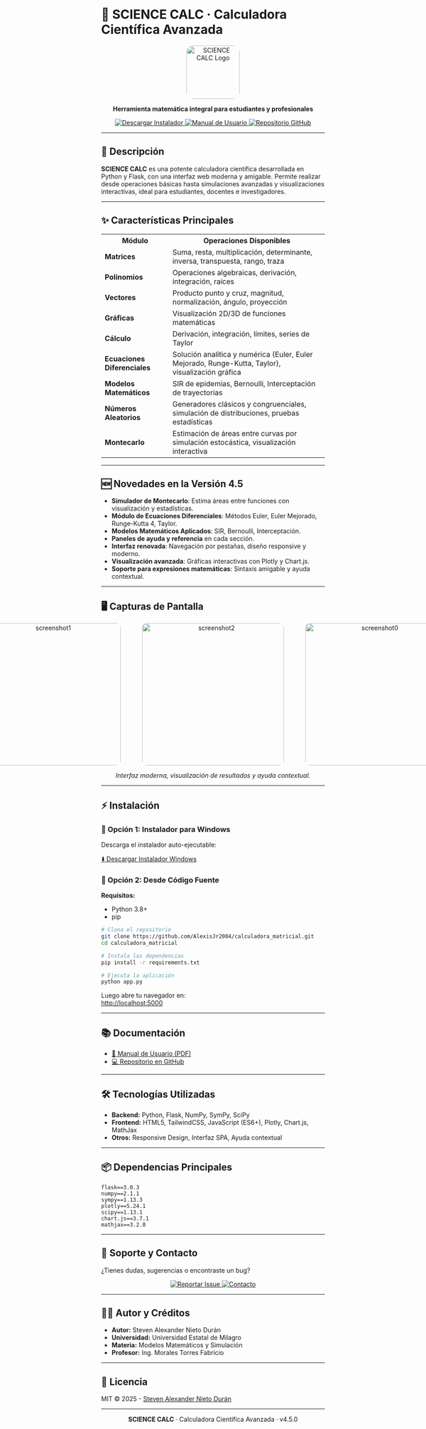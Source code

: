 # 🚀 SCIENCE CALC · Calculadora Científica Avanzada

<p align="center">
  <img src="https://cdn3d.iconscout.com/3d/premium/thumb/calculadora-4168193-3457124.png?f=webp" width="120" alt="SCIENCE CALC Logo" style="border-radius: 15px;">
</p>
<p align="center">
  <b>Herramienta matemática integral para estudiantes y profesionales</b>
</p>

<p align="center">
  <a href="https://drive.google.com/drive/folders/19wBxe_--0iD4wVQFVGS0qkgQbykX_vxg?usp=sharing" target="_blank">
    <img src="https://img.shields.io/badge/⬇️_Descargar_Windows-0078D6?style=for-the-badge&logo=windows&logoColor=white" alt="Descargar Instalador">
  </a>
  <a href="https://drive.google.com/file/d/1Dik0z4n06v4k1JwpVIjHRIvkCqvnykUm/view?usp=sharing" target="_blank">
    <img src="https://img.shields.io/badge/📘_Manual_de_Usuario-FF6D01?style=for-the-badge&logo=bookstack&logoColor=white" alt="Manual de Usuario">
  </a>
  <a href="https://github.com/AlexisJr2004/calculadora_matricial" target="_blank">
    <img src="https://img.shields.io/badge/💻_Repositorio_GitHub-181717?style=for-the-badge&logo=github&logoColor=white" alt="Repositorio GitHub">
  </a>
</p>

---

## 📖 Descripción

**SCIENCE CALC** es una potente calculadora científica desarrollada en Python y Flask, con una interfaz web moderna y amigable. Permite realizar desde operaciones básicas hasta simulaciones avanzadas y visualizaciones interactivas, ideal para estudiantes, docentes e investigadores.

---

## ✨ Características Principales

<table>
  <tr>
    <th>Módulo</th>
    <th>Operaciones Disponibles</th>
  </tr>
  <tr>
    <td><b>Matrices</b></td>
    <td>Suma, resta, multiplicación, determinante, inversa, transpuesta, rango, traza</td>
  </tr>
  <tr>
    <td><b>Polinomios</b></td>
    <td>Operaciones algebraicas, derivación, integración, raíces</td>
  </tr>
  <tr>
    <td><b>Vectores</b></td>
    <td>Producto punto y cruz, magnitud, normalización, ángulo, proyección</td>
  </tr>
  <tr>
    <td><b>Gráficas</b></td>
    <td>Visualización 2D/3D de funciones matemáticas</td>
  </tr>
  <tr>
    <td><b>Cálculo</b></td>
    <td>Derivación, integración, límites, series de Taylor</td>
  </tr>
  <tr>
    <td><b>Ecuaciones Diferenciales</b></td>
    <td>Solución analítica y numérica (Euler, Euler Mejorado, Runge-Kutta, Taylor), visualización gráfica</td>
  </tr>
  <tr>
    <td><b>Modelos Matemáticos</b></td>
    <td>SIR de epidemias, Bernoulli, Interceptación de trayectorias</td>
  </tr>
  <tr>
    <td><b>Números Aleatorios</b></td>
    <td>Generadores clásicos y congruenciales, simulación de distribuciones, pruebas estadísticas</td>
  </tr>
  <tr>
    <td><b>Montecarlo</b></td>
    <td>Estimación de áreas entre curvas por simulación estocástica, visualización interactiva</td>
  </tr>
</table>

---

## 🆕 Novedades en la Versión 4.5

- **Simulador de Montecarlo**: Estima áreas entre funciones con visualización y estadísticas.
- **Módulo de Ecuaciones Diferenciales**: Métodos Euler, Euler Mejorado, Runge-Kutta 4, Taylor.
- **Modelos Matemáticos Aplicados**: SIR, Bernoulli, Interceptación.
- **Paneles de ayuda y referencia** en cada sección.
- **Interfaz renovada**: Navegación por pestañas, diseño responsive y moderno.
- **Visualización avanzada**: Gráficas interactivas con Plotly y Chart.js.
- **Soporte para expresiones matemáticas**: Sintaxis amigable y ayuda contextual.

---

## 🖥️ Capturas de Pantalla

<p align="center" style="display: flex; gap: 24px; justify-content: center;">
  <a href="https://ibb.co/C35TWJGs" style="margin: 0 12px;">
    <img src="https://i.ibb.co/XrZvVyRk/image1.png" width="320" alt="screenshot1" style="border-radius: 10px;">
  </a>
  <a href="https://ibb.co/dJr1y5nh" style="margin: 0 12px;">
    <img src="https://i.ibb.co/YT3YGLvr/image2.png" width="320" alt="screenshot2" style="border-radius: 10px;">
  </a>
  <a href="https://ibb.co/8DKSQmg4" style="margin: 0 12px;">
    <img src="https://i.ibb.co/wN0x2dhr/Captura-de-pantalla-2025-05-18-220439.png" width="320" alt="screenshot0" style="border-radius: 10px;">
  </a>
</p>
<p align="center">
  <i>Interfaz moderna, visualización de resultados y ayuda contextual.</i>
</p>

---

## ⚡ Instalación

### 🔹 Opción 1: Instalador para Windows

Descarga el instalador auto-ejecutable:

[⬇️ Descargar Instalador Windows](https://drive.google.com/drive/folders/19wBxe_--0iD4wVQFVGS0qkgQbykX_vxg?usp=sharing)

### 🔹 Opción 2: Desde Código Fuente

**Requisitos:**  
- Python 3.8+
- pip

```bash
# Clona el repositorio
git clone https://github.com/AlexisJr2004/calculadora_matricial.git
cd calculadora_matricial

# Instala las dependencias
pip install -r requirements.txt

# Ejecuta la aplicación
python app.py
```

Luego abre tu navegador en:  
[http://localhost:5000](http://localhost:5000)

---

## 📚 Documentación

- [📘 Manual de Usuario (PDF)](https://drive.google.com/file/d/1Dik0z4n06v4k1JwpVIjHRIvkCqvnykUm/view?usp=sharing)
- [💻 Repositorio en GitHub](https://github.com/AlexisJr2004/calculadora_matricial)

---

## 🛠️ Tecnologías Utilizadas

- **Backend:** Python, Flask, NumPy, SymPy, SciPy
- **Frontend:** HTML5, TailwindCSS, JavaScript (ES6+), Plotly, Chart.js, MathJax
- **Otros:** Responsive Design, Interfaz SPA, Ayuda contextual

---

## 📦 Dependencias Principales

```plaintext
flask==3.0.3
numpy==2.1.1
sympy==1.13.3
plotly==5.24.1
scipy==1.13.1
chart.js==3.7.1
mathjax==3.2.0
```

---

## 🤝 Soporte y Contacto

¿Tienes dudas, sugerencias o encontraste un bug?

<p align="center">
  <a href="https://github.com/AlexisJr2004/calculadora_matricial/issues" target="_blank">
    <img src="https://img.shields.io/badge/📌_Reportar_Issue-181717?style=for-the-badge&logo=github&logoColor=white" alt="Reportar Issue">
  </a>
  <a href="mailto:snietod@unemi.edu.ec">
    <img src="https://img.shields.io/badge/✉️_Contacto-D14836?style=for-the-badge&logo=gmail&logoColor=white" alt="Contacto">
  </a>
</p>

---

## 👨‍🎓 Autor y Créditos

- **Autor:** Steven Alexander Nieto Durán
- **Universidad:** Universidad Estatal de Milagro
- **Materia:** Modelos Matemáticos y Simulación
- **Profesor:** Ing. Morales Torres Fabricio

---

## 📄 Licencia

MIT © 2025 - [Steven Alexander Nieto Durán](https://github.com/AlexisJr2004)

---

<p align="center">
  <b>SCIENCE CALC</b> · Calculadora Científica Avanzada · v4.5.0
</p>